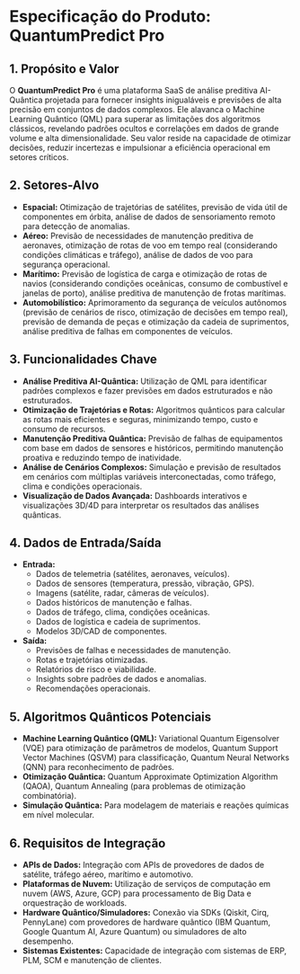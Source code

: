 # Especificação do Produto: QuantumPredict Pro

## 1. Propósito e Valor

O **QuantumPredict Pro** é uma plataforma SaaS de análise preditiva AI-Quântica projetada para fornecer insights inigualáveis e previsões de alta precisão em conjuntos de dados complexos. Ele alavanca o Machine Learning Quântico (QML) para superar as limitações dos algoritmos clássicos, revelando padrões ocultos e correlações em dados de grande volume e alta dimensionalidade. Seu valor reside na capacidade de otimizar decisões, reduzir incertezas e impulsionar a eficiência operacional em setores críticos.

## 2. Setores-Alvo

*   **Espacial:** Otimização de trajetórias de satélites, previsão de vida útil de componentes em órbita, análise de dados de sensoriamento remoto para detecção de anomalias.
*   **Aéreo:** Previsão de necessidades de manutenção preditiva de aeronaves, otimização de rotas de voo em tempo real (considerando condições climáticas e tráfego), análise de dados de voo para segurança operacional.
*   **Marítimo:** Previsão de logística de carga e otimização de rotas de navios (considerando condições oceânicas, consumo de combustível e janelas de porto), análise preditiva de manutenção de frotas marítimas.
*   **Automobilístico:** Aprimoramento da segurança de veículos autônomos (previsão de cenários de risco, otimização de decisões em tempo real), previsão de demanda de peças e otimização da cadeia de suprimentos, análise preditiva de falhas em componentes de veículos.

## 3. Funcionalidades Chave

*   **Análise Preditiva AI-Quântica:** Utilização de QML para identificar padrões complexos e fazer previsões em dados estruturados e não estruturados.
*   **Otimização de Trajetórias e Rotas:** Algoritmos quânticos para calcular as rotas mais eficientes e seguras, minimizando tempo, custo e consumo de recursos.
*   **Manutenção Preditiva Quântica:** Previsão de falhas de equipamentos com base em dados de sensores e históricos, permitindo manutenção proativa e reduzindo tempo de inatividade.
*   **Análise de Cenários Complexos:** Simulação e previsão de resultados em cenários com múltiplas variáveis interconectadas, como tráfego, clima e condições operacionais.
*   **Visualização de Dados Avançada:** Dashboards interativos e visualizações 3D/4D para interpretar os resultados das análises quânticas.

## 4. Dados de Entrada/Saída

*   **Entrada:**
    *   Dados de telemetria (satélites, aeronaves, veículos).
    *   Dados de sensores (temperatura, pressão, vibração, GPS).
    *   Imagens (satélite, radar, câmeras de veículos).
    *   Dados históricos de manutenção e falhas.
    *   Dados de tráfego, clima, condições oceânicas.
    *   Dados de logística e cadeia de suprimentos.
    *   Modelos 3D/CAD de componentes.
*   **Saída:**
    *   Previsões de falhas e necessidades de manutenção.
    *   Rotas e trajetórias otimizadas.
    *   Relatórios de risco e viabilidade.
    *   Insights sobre padrões de dados e anomalias.
    *   Recomendações operacionais.

## 5. Algoritmos Quânticos Potenciais

*   **Machine Learning Quântico (QML):** Variational Quantum Eigensolver (VQE) para otimização de parâmetros de modelos, Quantum Support Vector Machines (QSVM) para classificação, Quantum Neural Networks (QNN) para reconhecimento de padrões.
*   **Otimização Quântica:** Quantum Approximate Optimization Algorithm (QAOA), Quantum Annealing (para problemas de otimização combinatória).
*   **Simulação Quântica:** Para modelagem de materiais e reações químicas em nível molecular.

## 6. Requisitos de Integração

*   **APIs de Dados:** Integração com APIs de provedores de dados de satélite, tráfego aéreo, marítimo e automotivo.
*   **Plataformas de Nuvem:** Utilização de serviços de computação em nuvem (AWS, Azure, GCP) para processamento de Big Data e orquestração de workloads.
*   **Hardware Quântico/Simuladores:** Conexão via SDKs (Qiskit, Cirq, PennyLane) com provedores de hardware quântico (IBM Quantum, Google Quantum AI, Azure Quantum) ou simuladores de alto desempenho.
*   **Sistemas Existentes:** Capacidade de integração com sistemas de ERP, PLM, SCM e manutenção de clientes.
